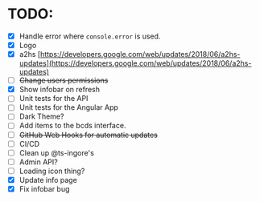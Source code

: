 # TODO:
* [x] Handle error where `console.error` is used.
* [x] Logo
* [x] a2hs [https://developers.google.com/web/updates/2018/06/a2hs-updates](https://developers.google.com/web/updates/2018/06/a2hs-updates)
* [ ] ~~Change users permissions~~
* [x] Show infobar on refresh
* [ ] Unit tests for the API
* [ ] Unit tests for the Angular App
* [ ] Dark Theme?
* [ ] Add items to the bcds interface.
* [ ] ~~GitHub Web Hooks for automatic updates~~
* [ ] CI/CD
* [ ] Clean up @ts-ingore's
* [ ] Admin API?
* [ ] Loading icon thing?
* [x] Update info page
* [x] Fix infobar bug
